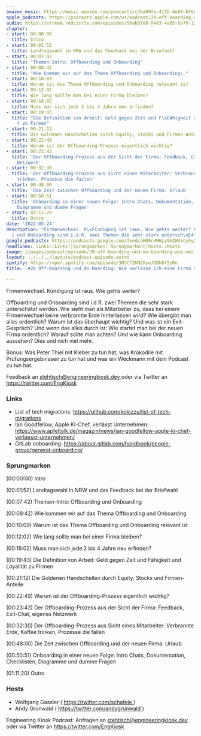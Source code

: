 ```yaml
---
amazon_music: https://music.amazon.com/podcasts/c35a09fe-4116-4e04-8f68-77d61b112e46/episodes/f279aaac-4d4e-4580-adc2-1f881582f5d6/engineering-kiosk-20-off-boarding-und-on-boarding-wie-verlasse-ich-eine-firma-richtig
apple_podcasts: https://podcasts.apple.com/us/podcast/20-off-boarding-und-on-boarding-wie-verlasse-ich-eine/id1603082924?i=1000563437834
audio: https://stream.redcircle.com/episodes/58ab37e0-8483-4a85-ba79-12fc1ee84dc9/stream.mp3
chapter:
- start: 00:00:00
  title: Intro
- start: 00:01:52
  title: Landtagswahl in NRW und das Feedback bei der Briefwahl
- start: 00:07:42
  title: 'Themen-Intro: Offboarding und Onboarding'
- start: 00:08:42
  title: "Wie kommen wir auf das Thema Offboarding und Onboarding\_"
- start: 00:10:09
  title: Warum ist das Thema Offboarding und Onboarding relevant ist
- start: 00:12:02
  title: Wie lang sollte man bei einer Firma bleiben?
- start: 00:16:02
  title: Muss man sich jede 2 bis 4 Jahre neu erfinden?
- start: 00:19:43
  title: "Die Definition von Arbeit: Geld gegen Zeit und F\xE4higkeit und Loyalit\xE4\
    t zu Firmen"
- start: 00:21:12
  title: Die Goldenen Handschellen durch Equity, Stocks und Firmen-Anteile
- start: 00:22:49
  title: Warum ist der Offboarding-Prozess eigentlich wichtig?
- start: 00:23:43
  title: 'Der Offboarding-Prozess aus der Sicht der Firma: Feedback, Exit-Chat, eigenes
    Netzwerk'
- start: 00:32:30
  title: 'Der Offboarding-Prozess aus Sicht eines Mitarbeiter: Verbrannte Erde, Kaffee
    trinken, Prozesse die failen'
- start: 00:48:00
  title: 'Die Zeit zwischen Offboarding und der neuen Firma: Urlaub'
- start: 00:50:51
  title: 'Onboarding in einer neuen Folge: Intro Chats, Dokumentation, Checklisten,
    Diagramme und dumme Fragen'
- start: 01:11:20
  title: Outro
date: '2022-05-24'
description: "Firmenwechsel. K\xFCndigung ist raus. Wie gehts weiter? Offboarding\
  \ und Onboarding sind i.d.R. zwei Themen die sehr stark untersch\xE4tzt ..."
google_podcasts: https://podcasts.google.com/feed/aHR0cHM6Ly9mZWVkcy5yZWRjaXJjbGUuY29tLzBlY2ZkZmQ3LWZkYTEtNGMzZC05NTE1LTQ3NjcyN2Y5ZGY1ZQ/episode/NTQ3YTU0YjMtNTNlZC00NmExLTk2ODAtNGEwMTMxNDI3OTdm?sa=X&ved=0CAUQkfYCahcKEwi4xMSxj4L4AhUAAAAAHQAAAAAQNQ
headlines: links::Links||sprungmarken::Sprungmarken||hosts::Hosts
image: /images/podcast/episode/20-off-boarding-und-on-boarding-wie-verlasse-ich-eine-firma-richtig.jpg
layout: ../../../layouts/podcast-episode.astro
spotify: https://open.spotify.com/episode/3H3C7ZKN2XsoJGBh8f5zRn
title: '#20 Off-Boarding und On-Boarding: Wie verlasse ich eine Firma richtig?'

---
```


<p class="mb-6 text-base md:text-lg text-coolGray-500">
   Firmenwechsel. Kündigung ist raus. Wie gehts weiter?
  </p>
  <p class="mb-6 text-base md:text-lg text-coolGray-500">
   Offboarding und Onboarding sind i.d.R. zwei Themen die sehr stark unterschätzt werden. Wie sieht man als Mitarbeiter zu, dass bei einem Firmenwechsel keine verbrannte Erde hinterlassen wird? Wie übergibt man alles ordentlich? Warum ist das überhaupt wichtig? Und was ist ein Exit-Gespräch? Und wenn das alles durch ist: Wie startet man bei der neuen Firma ordentlich? Worauf sollte man achten? Und wie kann Onboarding aussehen? Dies und nich viel mehr.
  </p>
  <p class="mb-6 text-base md:text-lg text-coolGray-500">
   Bonus: Was Peter Thiel mit Kleber zu tun hat, was Krokodile mit Prüfungsergebnissen zu tun hat und was ein Weckmann mit dem Podcast zu tun hat.
  </p>
  <p class="mb-6 text-base md:text-lg text-coolGray-500">
   Feedback an
   <a class="underline hover:no-underline" href="mailto:stehtisch@engineeringkiosk.dev" rel="nofollow">
    stehtisch@engineeringkiosk.dev
   </a>
   oder via Twitter an
   <a class="underline hover:no-underline" href="https://twitter.com/EngKiosk" rel="nofollow">
    https://twitter.com/EngKiosk
   </a>
  </p>
  <h3 class="mb-4 text-2xl md:text-3xl font-semibold text-coolGray-800" id="links">
   Links
  </h3>
  <ul class="list-disc px-5 mb-6 md:px-5 text-base md:text-lg text-coolGray-500">
   <li class="mb-3">
    List of tech migrations:
    <a class="underline hover:no-underline" href="https://github.com/kokizzu/list-of-tech-migrations" rel="nofollow">
     https://github.com/kokizzu/list-of-tech-migrations
    </a>
   </li>
   <li class="mb-3">
    Ian Goodfellow, Apple KI-Chef, verlässt Unternehmen:
    <a class="underline hover:no-underline" href="https://www.apfeltalk.de/magazin/news/ian-goodfellow-apple-ki-chef-verlaesst-unternehmen/" rel="nofollow">
     https://www.apfeltalk.de/magazin/news/ian-goodfellow-apple-ki-chef-verlaesst-unternehmen/
    </a>
   </li>
   <li class="mb-3">
    GitLab onboarding:
    <a class="underline hover:no-underline" href="https://about.gitlab.com/handbook/people-group/general-onboarding/" rel="nofollow">
     https://about.gitlab.com/handbook/people-group/general-onboarding/
    </a>
   </li>
  </ul>
  <h3 class="mb-4 text-2xl md:text-3xl font-semibold text-coolGray-800" id="sprungmarken">
   Sprungmarken
  </h3>
  <p class="mb-6 text-base md:text-lg text-coolGray-500">
   (00:00:00) Intro
  </p>
  <p class="mb-6 text-base md:text-lg text-coolGray-500">
   (00:01:52) Landtagswahl in NRW und das Feedback bei der Briefwahl
  </p>
  <p class="mb-6 text-base md:text-lg text-coolGray-500">
   (00:07:42) Themen-Intro: Offboarding und Onboarding
  </p>
  <p class="mb-6 text-base md:text-lg text-coolGray-500">
   (00:08:42) Wie kommen wir auf das Thema Offboarding und Onboarding
  </p>
  <p class="mb-6 text-base md:text-lg text-coolGray-500">
   (00:10:09) Warum ist das Thema Offboarding und Onboarding relevant ist
  </p>
  <p class="mb-6 text-base md:text-lg text-coolGray-500">
   (00:12:02) Wie lang sollte man bei einer Firma bleiben?
  </p>
  <p class="mb-6 text-base md:text-lg text-coolGray-500">
   (00:16:02) Muss man sich jede 2 bis 4 Jahre neu erfinden?
  </p>
  <p class="mb-6 text-base md:text-lg text-coolGray-500">
   (00:19:43) Die Definition von Arbeit: Geld gegen Zeit und Fähigkeit und Loyalität zu Firmen
  </p>
  <p class="mb-6 text-base md:text-lg text-coolGray-500">
   (00:21:12) Die Goldenen Handschellen durch Equity, Stocks und Firmen-Anteile
  </p>
  <p class="mb-6 text-base md:text-lg text-coolGray-500">
   (00:22:49) Warum ist der Offboarding-Prozess eigentlich wichtig?
  </p>
  <p class="mb-6 text-base md:text-lg text-coolGray-500">
   (00:23:43) Der Offboarding-Prozess aus der Sicht der Firma: Feedback, Exit-Chat, eigenes Netzwerk
  </p>
  <p class="mb-6 text-base md:text-lg text-coolGray-500">
   (00:32:30) Der Offboarding-Prozess aus Sicht eines Mitarbeiter: Verbrannte Erde, Kaffee trinken, Prozesse die failen
  </p>
  <p class="mb-6 text-base md:text-lg text-coolGray-500">
   (00:48:00) Die Zeit zwischen Offboarding und der neuen Firma: Urlaub
  </p>
  <p class="mb-6 text-base md:text-lg text-coolGray-500">
   (00:50:51) Onboarding in einer neuen Folge: Intro Chats, Dokumentation, Checklisten, Diagramme und dumme Fragen
  </p>
  <p class="mb-6 text-base md:text-lg text-coolGray-500">
   (01:11:20) Outro
  </p>
  <h3 class="mb-4 text-2xl md:text-3xl font-semibold text-coolGray-800" id="hosts">
   Hosts
  </h3>
  <ul class="list-disc px-5 mb-6 md:px-5 text-base md:text-lg text-coolGray-500">
   <li class="mb-3">
    Wolfgang Gassler (
    <a class="underline hover:no-underline" href="https://twitter.com/schafele" rel="nofollow">
     https://twitter.com/schafele
    </a>
    )
   </li>
   <li class="mb-3">
    Andy Grunwald (
    <a class="underline hover:no-underline" href="https://twitter.com/andygrunwald" rel="nofollow">
     https://twitter.com/andygrunwald
    </a>
    )
   </li>
  </ul>
  <p class="mb-6 text-base md:text-lg text-coolGray-500">
   Engineering Kiosk Podcast: Anfragen an
   <a class="underline hover:no-underline" href="http://stehtisch@engineeringkiosk.dev" rel="nofollow">
    stehtisch@engineeringkiosk.dev
   </a>
   oder via Twitter an
   <a class="underline hover:no-underline" href="https://twitter.com/EngKiosk" rel="nofollow">
    https://twitter.com/EngKiosk
   </a>
  </p>